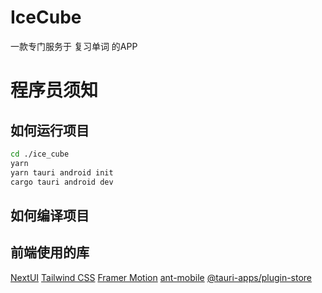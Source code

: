 

# IceCube
一款专门服务于 复习单词 的APP




# 程序员须知

## 如何运行项目

```bash
cd ./ice_cube 
yarn
yarn tauri android init
cargo tauri android dev
```

## 如何编译项目



## 前端使用的库
[NextUI](https://nextui.org/)
[Tailwind CSS](https://tailwindcss.com/)
[Framer Motion](https://www.framer.com/motion/)
[ant-mobile](https://mobile.ant.design/zh/)
[@tauri-apps/plugin-store](https://beta.tauri.app/2/reference/js/store/#entries)

